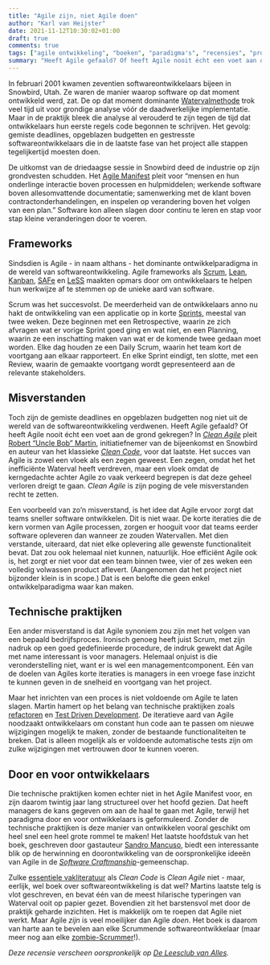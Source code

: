 ```yaml
---
title: "Agile zijn, niet Agile doen"
author: "Karl van Heijster"
date: 2021-11-12T10:30:02+01:00
draft: true
comments: true
tags: ["agile ontwikkeling", "boeken", "paradigma's", "recensies", "productiviteit", "scrum"]
summary: "Heeft Agile gefaald? Of heeft Agile nooit écht een voet aan de grond gekregen? In *Clean Agile* pleit Robert “Uncle Bob” Martin voor dat laatste. Het succes van Agile is zowel een vloek als een zegen geweest. Een zegen, omdat het het inefficiënte Waterval heeft verdreven, maar een vloek omdat de kerngedachte achter Agile zo vaak verkeerd begrepen is dat deze geheel verloren dreigt te gaan. *Clean Agile* is zijn poging de vele misverstanden recht te zetten."
---
```


In februari 2001 kwamen zeventien softwareontwikkelaars bijeen in Snowbird, Utah. Ze waren de manier waarop software op dat moment ontwikkeld werd, zat. De op dat moment dominante [Watervalmethode](https://nl.wikipedia.org/wiki/Watervalmethode) trok veel tijd uit voor grondige analyse vóór de daadwerkelijke implementatie. Maar in de praktijk bleek die analyse al verouderd te zijn tegen de tijd dat ontwikkelaars hun eerste regels code begonnen te schrijven. Het gevolg: gemiste deadlines, opgeblazen budgetten en gestresste softwareontwikkelaars die in de laatste fase van het project alle stappen tegelijkertijd moesten doen.


De uitkomst van de driedaagse sessie in Snowbird deed de industrie op zijn grondvesten schudden. Het [Agile Manifest](https://agilemanifesto.org/) pleit voor “mensen en hun onderlinge interactie boven processen en hulpmiddelen; werkende software boven allesomvattende documentatie; samenwerking met de klant boven contractonderhandelingen, en inspelen op verandering boven het volgen van een plan.” Software kon alleen slagen door continu te leren en stap voor stap kleine veranderingen door te voeren.


## Frameworks

Sindsdien is Agile - in naam althans - het dominante ontwikkelparadigma in de wereld van softwareontwikkeling. Agile frameworks als [Scrum](https://www.scrum.org/), [Lean](https://nl.wikipedia.org/wiki/Lean_manufacturing), [Kanban](https://nl.wikipedia.org/wiki/Kanban), [SAFe](https://en.wikipedia.org/wiki/Scaled_agile_framework) en [LeSS](https://less.works/) maakten opmars door om ontwikkelaars te helpen hun werkwijze af te stemmen op de unieke aard van software. 


Scrum was het succesvolst. De meerderheid van de ontwikkelaars anno nu hakt de ontwikkeling van een applicatie op in korte [Sprints](https://en.wikipedia.org/wiki/Scrum_Sprint), meestal van twee weken. Deze beginnen met een Retrospective, waarin ze zich afvragen wat er vorige Sprint goed ging en wat niet, en een Planning, waarin ze een inschatting maken van wat er de komende twee gedaan moet worden. Elke dag houden ze een Daily Scrum, waarin het team kort de voortgang aan elkaar rapporteert. En elke Sprint eindigt, ten slotte, met een Review, waarin de gemaakte voortgang wordt gepresenteerd aan de relevante stakeholders.


## Misverstanden


Toch zijn de gemiste deadlines en opgeblazen budgetten nog niet uit de wereld van de softwareontwikkeling verdwenen. Heeft Agile gefaald? Of heeft Agile nooit écht een voet aan de grond gekregen? In [*Clean Agile*](https://www.vanduurenmedia.nl/EAN/9789463562393/Clean_Agile_Nederlandse_editie) pleit [Robert “Uncle Bob” Martin](https://en.wikipedia.org/wiki/Robert_C._Martin), initiatiefnemer van de bijeenkomst en Snowbird en auteur van het klassieke [*Clean Code*](https://www.pearson.com/us/higher-education/program/Martin-Clean-Code-A-Handbook-of-Agile-Software-Craftsmanship/PGM63937.html), voor dat laatste. Het succes van Agile is zowel een vloek als een zegen geweest. Een zegen, omdat het het inefficiënte Waterval heeft verdreven, maar een vloek omdat de kerngedachte achter Agile zo vaak verkeerd begrepen is dat deze geheel verloren dreigt te gaan. *Clean Agile* is zijn poging de vele misverstanden recht te zetten.


Een voorbeeld van zo’n misverstand, is het idee dat Agile ervoor zorgt dat teams sneller software ontwikkelen. Dit is niet waar. De korte iteraties die de kern vormen van Agile processen, zorgen er hooguit voor dat teams eerder software opleveren dan wanneer ze zouden Watervallen. Met dien verstande, uiteraard, dat niet elke oplevering alle gewenste functionaliteit bevat. Dat zou ook helemaal niet kunnen, natuurlijk. Hoe efficiënt Agile ook is, het zorgt er niet voor dat een team binnen twee, vier of zes weken een volledig volwassen product aflevert. (Aangenomen dat het project niet bijzonder klein is in scope.) Dat is een belofte die geen enkel ontwikkelparadigma waar kan maken.


## Technische praktijken


Een ander misverstand is dat Agile synoniem zou zijn met het volgen van een bepaald bedrijfsproces. Ironisch genoeg heeft juist Scrum, met zijn nadruk op een goed gedefinieerde procedure, de indruk gewekt dat Agile met name interessant is voor managers. Helemaal onjuist is die veronderstelling niet, want er is wel een managementcomponent. Eén van de doelen van Agiles korte iteraties is managers in een vroege fase inzicht te kunnen geven in de snelheid en voortgang van het project. 


Maar het inrichten van een proces is niet voldoende om Agile te laten slagen. Martin hamert op het belang van technische praktijken zoals [refactoren](https://nl.wikipedia.org/wiki/Refactoren) en [Test Driven Development](https://nl.wikipedia.org/wiki/Test-driven_development). De iteratieve aard van Agile noodzaakt ontwikkelaars om constant hun code aan te passen om nieuwe wijzigingen mogelijk te maken, zonder de bestaande functionaliteiten te breken. Dat is alleen mogelijk als er voldoende automatische tests zijn om zulke wijzigingen met vertrouwen door te kunnen voeren.


## Door en voor ontwikkelaars


Die technische praktijken komen echter niet in het Agile Manifest voor, en zijn daarom twintig jaar lang structureel over het hoofd gezien. Dat heeft managers de kans gegeven om aan de haal te gaan met Agile, terwijl het paradigma door en voor ontwikkelaars is geformuleerd. Zonder de technische praktijken is deze manier van ontwikkelen vooral geschikt om heel snel een heel grote rommel te maken! Het laatste hoofdstuk van het boek, geschreven door gastauteur [Sandro Mancuso](https://uk.linkedin.com/in/sandromancuso), biedt een interessante blik op de herwinning en doorontwikkeling van de oorspronkelijke ideeën van Agile in de [*Software Craftmanship*](https://en.wikipedia.org/wiki/Software_craftsmanship)-gemeenschap.


Zulke [essentiele vakliteratuur](https://magazine.bazarow.com/bazarow-magazine-1-2021/waarom-lezen-deel-2/) als *Clean Code* is *Clean Agile* niet - maar, eerlijk, wel boek over softwareontwikkeling is dat wel? Martins laatste telg is vlot geschreven, en bevat één van de meest hilarische typeringen van Waterval ooit op papier gezet. Bovendien zit het barstensvol met door de praktijk geharde inzichten. Het is makkelijk om te roepen dat Agile niet werkt. Maar Agile *zijn* is veel moeilijker dan Agile *doen*. Het boek is daarom van harte aan te bevelen aan elke Scrummende softwareontwikkelaar (maar meer nog aan elke [zombie-Scrummer](https://www.scrum.org/resources/blog/zombie-scrum-symptoms-causes-and-treatment)!). 


*Deze recensie verscheen oorspronkelijk op [De Leesclub van Alles](https://deleesclubvanalles.nl/).*